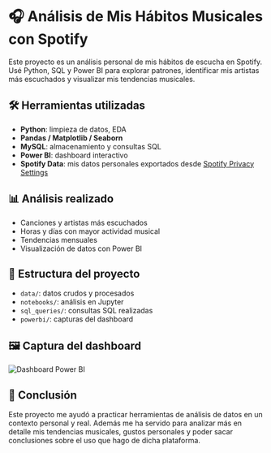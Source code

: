# 🎧 Análisis de Mis Hábitos Musicales con Spotify

Este proyecto es un análisis personal de mis hábitos de escucha en Spotify. Usé Python, SQL y Power BI para explorar patrones, identificar mis artistas más escuchados y visualizar mis tendencias musicales.

## 🛠 Herramientas utilizadas

- **Python**: limpieza de datos, EDA
- **Pandas / Matplotlib / Seaborn**
- **MySQL**: almacenamiento y consultas SQL
- **Power BI**: dashboard interactivo
- **Spotify Data**: mis datos personales exportados desde [Spotify Privacy Settings](https://www.spotify.com/es/account/privacy/)

## 📊 Análisis realizado

- Canciones y artistas más escuchados
- Horas y días con mayor actividad musical
- Tendencias mensuales
- Visualización de datos con Power BI

## 📁 Estructura del proyecto

- `data/`: datos crudos y procesados
- `notebooks/`: análisis en Jupyter
- `sql_queries/`: consultas SQL realizadas
- `powerbi/`: capturas del dashboard

## 🖼 Captura del dashboard

![Dashboard Power BI](powerbi/dashboard.png)

## 📌 Conclusión

Este proyecto me ayudó a practicar herramientas de análisis de datos en un contexto personal y real. Además me ha servido para analizar más en detalle mis tendencias musicales, gustos personales y poder sacar conclusiones sobre el uso que hago de dicha plataforma. 
